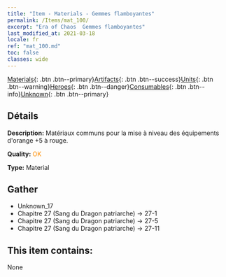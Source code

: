```yaml
---
title: "Item - Materials - Gemmes flamboyantes"
permalink: /Items/mat_100/
excerpt: "Era of Chaos  Gemmes flamboyantes"
last_modified_at: 2021-03-18
locale: fr
ref: "mat_100.md"
toc: false
classes: wide
---
```

 [Materials](/fr/Items/){: .btn .btn--primary}[Artifacts](/fr/Items/Artifacts/){: .btn .btn--success}[Units](/fr/Items/Units/){: .btn .btn--warning}[Heroes](/fr/Items/Heroes/){: .btn .btn--danger}[Consumables](/fr/Items/Consumables/){: .btn .btn--info}[Unknown](/fr/Items/Unknown/){: .btn .btn--primary}

## Détails
 **Description:** Matériaux communs pour la mise à niveau des équipements d'orange +5 à rouge.

 **Quality:** <span style="color: #FF8C00">OK</span>

 **Type:** Material

## Gather

*    Unknown_17 
*    Chapitre 27 (Sang du Dragon patriarche) -> 27-1 
*    Chapitre 27 (Sang du Dragon patriarche) -> 27-5 
*    Chapitre 27 (Sang du Dragon patriarche) -> 27-11 

## This item contains:

  None

